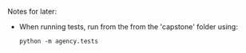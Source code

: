 Notes for later:

- When running tests, run from the from the 'capstone' folder using:
	```
	python -m agency.tests
	```

